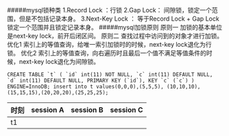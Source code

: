 #####mysql锁种类
    1.Record Lock ：行锁
                2.Gap Lock：    间隙锁，锁定一个范围，但是不包括记录本身。
                3.Next-Key Lock ： 等于Record Lock + Gap Lock锁定一个范围并且锁定记录本身。
#####mysql加锁原则
    原则一
        加锁的基本单位是next-key lock，前开后闭区间。
    原则二
        查找过程中访问到的对象才进行加锁。
    优化1
        索引上的等值查询，给唯一索引加锁时的时候，next-key lock退化为行锁。
    优化2
        索引上的等值查询，向右遍历时且最后一个值不满足等值条件的时候，next-key lock退化为间隙锁。
   
``
CREATE TABLE `t` (
   `id` int(11) NOT NULL,
   `c` int(11) DEFAULT NULL,
   `d` int(11) DEFAULT NULL,
   PRIMARY KEY (`id`),
   KEY `c` (`c`)
  ) ENGINE=InnoDB;
  insert into t values(0,0,0),(5,5,5),
  (10,10,10),(15,15,15),(20,20,20),(25,25,25);
``

 |时刻 | session A | session B | session C  |
 |--- | --------   | -----:   | :----: |
 |t1  |           |            |        |
 
 
    
    

            